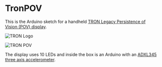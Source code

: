 # TronPOV

This is the Arduino sketch for a handheld [TRON Legacy Persistence of Vision (POV) display](http://www.tomtilley.net/projects/tron-pov/).

![TRON Logo](http://www.tomtilley.net/projects/tron-pov/images/tron-pov_t.jpg)

![TRON POV](http://www.tomtilley.net/projects/tron-pov/images/box_t.jpg)

The display uses 10 LEDs and inside the box is an Arduino with an [ADXL345 three axis accelerometer](https://www.sparkfun.com/products/9836).
